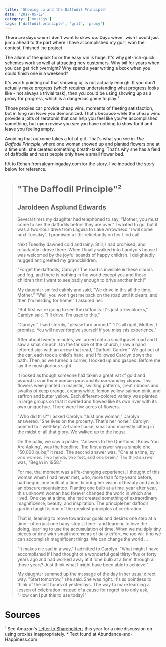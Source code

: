 ```yaml
---
title: 'Showing up and the Daffodil Principle'
date: '2017-05-19'
category: ['musings']
tags: ['daffodil principle', 'grit', 'proxy']
---
```

There are days when I don't want to show up. Days when I wish I could just jump ahead to the part where I have accomplished my goal, won the contest, finished the project.

The allure of the quick fix or the easy win is huge. It's why get-rich-quick schemes work so well at attracting new customers. Why toil for years when you can get rich overnight? Why spend a year writing a book when you could finish one in a weekend?

It's worth pointing out that showing up is not actually enough. If you don't actually make progress (which requires understanding what progress looks like - not always a trivial task), then you could be using showing up as a proxy for progress, which is a dangerous game to play.¹

Those proxies can provide cheap wins, moments of fleeting satisfaction, but in long run leave you demoralized. That's because while the cheap wins provide a jolts of serotonin that can help you feel like you've accomplished something, but upon review you see you have nothing to show for it and leave you feeling empty.

Avoiding that outcome takes a lot of grit. That's what you see in *The Daffodil Principle*, where one woman showed up and planted flowers one at a time until she created something breath-taking. That's why she has a field of daffodils and most people only have a small flower bed.

h/t to Rohan from alearningaday.com for the story. I've included the story below for reference.

> # "The Daffodil Principle"²
> ## Jaroldeen Asplund Edwards
>
> Several times my daughter had telephoned to say, "Mother, you must come to see the daffodils before they are over." I wanted to go, but it was a two-hour drive from Laguna to Lake Arrowhead "I will come next Tuesday", I promised a little reluctantly on her third call.
>
> Next Tuesday dawned cold and rainy. Still, I had promised, and reluctantly I drove there. When I finally walked into Carolyn's house I was welcomed by the joyful sounds of happy children. I delightedly hugged and greeted my grandchildren.
>
> "Forget the daffodils, Carolyn! The road is invisible in these clouds and fog, and there is nothing in the world except you and these children that I want to see badly enough to drive another inch!"
>
> My daughter smiled calmly and said, "We drive in this all the time, Mother." "Well, you won't get me back on the road until it clears, and then I'm heading for home!" I assured her.
>
> "But first we're going to see the daffodils. It's just a few blocks," Carolyn said. "I'll drive. I'm used to this."
>
> "Carolyn," I said sternly, "please turn around." "It's all right, Mother, I promise. You will never forgive yourself if you miss this experience."
>
> After about twenty minutes, we turned onto a small gravel road and I saw a small church. On the far side of the church, I saw a hand lettered sign with an arrow that read, "Daffodil Garden." We got out of the car, each took a child's hand, and I followed Carolyn down the path. Then, as we turned a corner, I looked up and gasped. Before me lay the most glorious sight.
>
> It looked as though someone had taken a great vat of gold and poured it over the mountain peak and its surrounding slopes. The flowers were planted in majestic, swirling patterns, great ribbons and swaths of deep orange, creamy white, lemon yellow, salmon pink, and saffron and butter yellow. Each different-colored variety was planted in large groups so that it swirled and flowed like its own river with its own unique hue. There were five acres of flowers.
>
> "Who did this?" I asked Carolyn. "Just one woman," Carolyn answered. "She lives on the property. That's her home." Carolyn pointed to a well-kept A-frame house, small and modestly sitting in the midst of all that glory. We walked up to the house.
>
> On the patio, we saw a poster. "Answers to the Questions I Know You Are Asking", was the headline. The first answer was a simple one. "50,000 bulbs," it read. The second answer was, "One at a time, by one woman. Two hands, two feet, and one brain." The third answer was, "Began in 1958."
>
> For me, that moment was a life-changing experience. I thought of this woman whom I had never met, who, more than forty years before, had begun, one bulb at a time, to bring her vision of beauty and joy to an obscure mountaintop. Planting one bulb at a time, year after year, this unknown woman had forever changed the world in which she lived. One day at a time, she had created something of extraordinary magnificence, beauty, and inspiration. The principle her daffodil garden taught is one of the greatest principles of celebration.
>
> That is, learning to move toward our goals and desires one step at a time--often just one baby-step at time--and learning to love the doing, learning to use the accumulation of time. When we multiply tiny pieces of time with small increments of daily effort, we too will find we can accomplish magnificent things. We can change the world ...
>
> "It makes me sad in a way," I admitted to Carolyn. "What might I have accomplished if I had thought of a wonderful goal thirty-five or forty years ago and had worked away at it 'one bulb at a time' through all those years? Just think what I might have been able to achieve!"
>
> My daughter summed up the message of the day in her usual direct way. "Start tomorrow," she said.
> She was right. It's so pointless to think of the lost hours of yesterdays. The way to make learning a lesson of celebration instead of a cause for regret is to only ask, "How can I put this to use today?"

# Sources
¹ See Amazon's [Letter to Shareholders](http://phx.corporate-ir.net/External.File?item=UGFyZW50SUQ9NjY2MjA1fENoaWxkSUQ9Mzc0MDUyfFR5cGU9MQ==&t=1) this year for a nice discussion on using proxies inappropriately.
² Text found at Abundance-and-Happiness.com